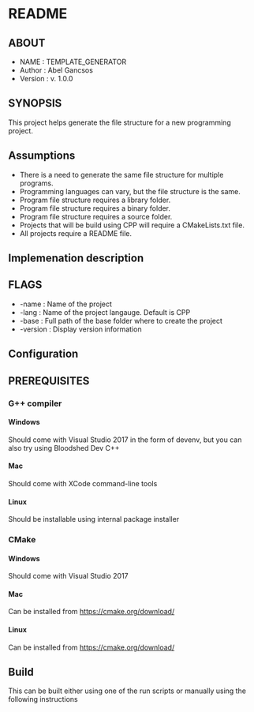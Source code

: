 # README
## ABOUT
* NAME       : TEMPLATE_GENERATOR
* Author     : Abel Gancsos
* Version    : v. 1.0.0

## SYNOPSIS
This project helps generate the file structure for a new programming project.

## Assumptions
* There is a need to generate the same file structure for multiple programs.
* Programming languages can vary, but the file structure is the same.
* Program file structure requires a library folder.
* Program file structure requires a binary folder.
* Program file structure requires a source folder.
* Projects that will be build using CPP will require a CMakeLists.txt file.
* All projects require a README file.

## Implemenation description

## FLAGS
* -name    : Name of the project
* -lang    : Name of the project langauge. Default is CPP
* -base    : Full path of the base folder where to create the project
* -version : Display version information

## Configuration

## PREREQUISITES
### G++ compiler
#### Windows
Should come with Visual Studio 2017 in the form of devenv, but you can also try using Bloodshed Dev C++
#### Mac
Should come with XCode command-line tools
#### Linux
Should be installable using internal package installer
### CMake
#### Windows
Should come with Visual Studio 2017
#### Mac
Can be installed from https://cmake.org/download/
#### Linux
Can be installed from https://cmake.org/download/
## Build
This can be built either using one of the run scripts or manually using the following instructions
